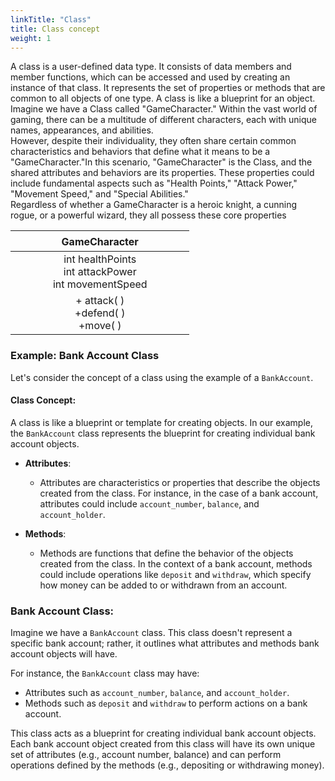 ```yaml
---
linkTitle: "Class"
title: Class concept
weight: 1
---
```


A class is a user-defined data type. It consists of data members and member functions, which can be accessed and used by creating an instance of that class. It represents the set of properties or methods that are common to all objects of one type. A class is like a blueprint for an object. \
Imagine we have a Class called "GameCharacter." Within the vast world of gaming, there can be a multitude of different characters, each with unique names, appearances, and abilities.\
However, despite their individuality, they often share certain common characteristics and behaviors that define what it means to be a "GameCharacter."In this scenario, "GameCharacter" is the Class, and the shared attributes and behaviors are its properties. These properties could include fundamental aspects such as "Health Points," "Attack Power," "Movement Speed," and "Special Abilities." \
Regardless of whether a GameCharacter is a heroic knight, a cunning rogue, or a powerful wizard, they all possess these core properties



|ㅤㅤㅤㅤㅤGameCharacterㅤㅤㅤㅤㅤ |
|:--:|
|int  healthPoints <br/> int attackPower <br/> int movementSpeed  |
| + attack( ) <br/> +defend( ) <br/> +move( ) |

### Example: Bank Account Class

Let's consider the concept of a class using the example of a `BankAccount`.

#### Class Concept:

A class is like a blueprint or template for creating objects. In our example, the `BankAccount` class represents the blueprint for creating individual bank account objects.

- **Attributes**:
  - Attributes are characteristics or properties that describe the objects created from the class. For instance, in the case of a bank account, attributes could include `account_number`, `balance`, and `account_holder`.

- **Methods**:
  - Methods are functions that define the behavior of the objects created from the class. In the context of a bank account, methods could include operations like `deposit` and `withdraw`, which specify how money can be added to or withdrawn from an account.

### Bank Account Class:

Imagine we have a `BankAccount` class. This class doesn't represent a specific bank account; rather, it outlines what attributes and methods bank account objects will have.

For instance, the `BankAccount` class may have:
- Attributes such as `account_number`, `balance`, and `account_holder`.
- Methods such as `deposit` and `withdraw` to perform actions on a bank account.

This class acts as a blueprint for creating individual bank account objects. Each bank account object created from this class will have its own unique set of attributes (e.g., account number, balance) and can perform operations defined by the methods (e.g., depositing or withdrawing money).


